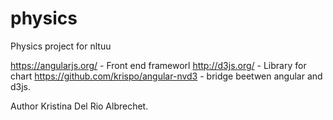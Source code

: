 # physics
Physics project for nltuu

https://angularjs.org/ - Front end frameworl
http://d3js.org/ - Library for chart
https://github.com/krispo/angular-nvd3 - bridge beetwen angular and d3js.

Author 
Kristina Del Rio Albrechet.